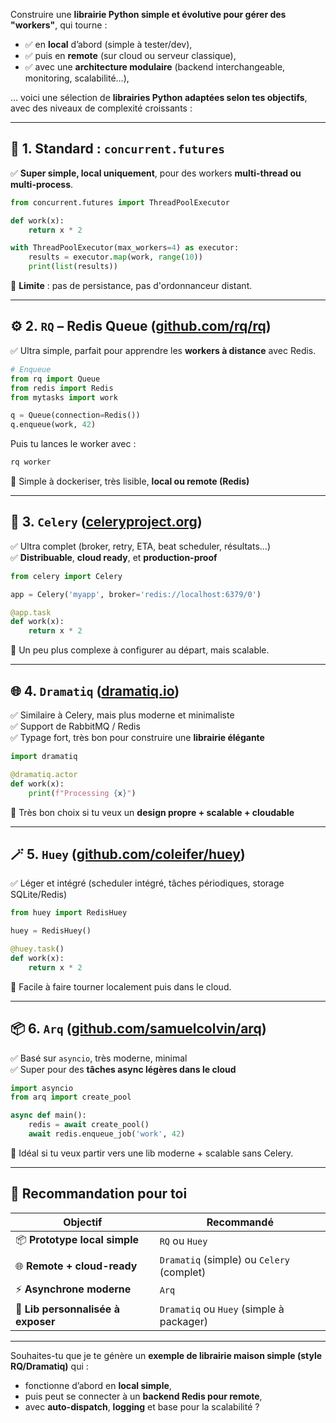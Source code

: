 Construire une **librairie Python simple et évolutive pour gérer des "workers"**, qui tourne :

- ✅ en **local** d’abord (simple à tester/dev),
- ✅ puis en **remote** (sur cloud ou serveur classique),
- ✅ avec une **architecture modulaire** (backend interchangeable, monitoring, scalabilité…),

… voici une sélection de **librairies Python adaptées selon tes objectifs**, avec des niveaux de complexité croissants :

---

## 🧩 1. **Standard : `concurrent.futures`**

✅ **Super simple, local uniquement**, pour des workers **multi-thread ou multi-process**.

```python
from concurrent.futures import ThreadPoolExecutor

def work(x):
    return x * 2

with ThreadPoolExecutor(max_workers=4) as executor:
    results = executor.map(work, range(10))
    print(list(results))
```

🔧 **Limite** : pas de persistance, pas d'ordonnanceur distant.

---

## ⚙️ 2. **`RQ` – Redis Queue** ([github.com/rq/rq](https://github.com/rq/rq))

✅ Ultra simple, parfait pour apprendre les **workers à distance** avec Redis.

```python
# Enqueue
from rq import Queue
from redis import Redis
from mytasks import work

q = Queue(connection=Redis())
q.enqueue(work, 42)
```

Puis tu lances le worker avec :

```bash
rq worker
```

🔧 Simple à dockeriser, très lisible, **local ou remote (Redis)**

---

## 🔄 3. **`Celery`** ([celeryproject.org](https://docs.celeryq.dev/))

✅ Ultra complet (broker, retry, ETA, beat scheduler, résultats…)  
✅ **Distribuable**, **cloud ready**, et **production-proof**

```python
from celery import Celery

app = Celery('myapp', broker='redis://localhost:6379/0')

@app.task
def work(x):
    return x * 2
```

🔧 Un peu plus complexe à configurer au départ, mais scalable.

---

## 🌐 4. **`Dramatiq`** ([dramatiq.io](https://dramatiq.io/))

✅ Similaire à Celery, mais plus moderne et minimaliste  
✅ Support de RabbitMQ / Redis  
✅ Typage fort, très bon pour construire une **librairie élégante**

```python
import dramatiq

@dramatiq.actor
def work(x):
    print(f"Processing {x}")
```

🔧 Très bon choix si tu veux un **design propre + scalable + cloudable**

---

## 🪄 5. **`Huey`** ([github.com/coleifer/huey](https://github.com/coleifer/huey))

✅ Léger et intégré (scheduler intégré, tâches périodiques, storage SQLite/Redis)

```python
from huey import RedisHuey

huey = RedisHuey()

@huey.task()
def work(x):
    return x * 2
```

🔧 Facile à faire tourner localement puis dans le cloud.

---

## 📦 6. **`Arq`** ([github.com/samuelcolvin/arq](https://github.com/samuelcolvin/arq))

✅ Basé sur `asyncio`, très moderne, minimal  
✅ Super pour des **tâches async légères dans le cloud**

```python
import asyncio
from arq import create_pool

async def main():
    redis = await create_pool()
    await redis.enqueue_job('work', 42)
```

🔧 Idéal si tu veux partir vers une lib moderne + scalable sans Celery.

---

## 🎯 Recommandation pour toi

| Objectif | Recommandé |
|---------|------------|
| 📦 **Prototype local simple** | `RQ` ou `Huey` |
| 🌐 **Remote + cloud-ready** | `Dramatiq` (simple) ou `Celery` (complet) |
| ⚡ **Asynchrone moderne** | `Arq` |
| 🧰 **Lib personnalisée à exposer** | `Dramatiq` ou `Huey` (simple à packager) |

---

Souhaites-tu que je te génère un **exemple de librairie maison simple (style RQ/Dramatiq)** qui :

- fonctionne d’abord en **local simple**,
- puis peut se connecter à un **backend Redis pour remote**,
- avec **auto-dispatch**, **logging** et base pour la scalabilité ?